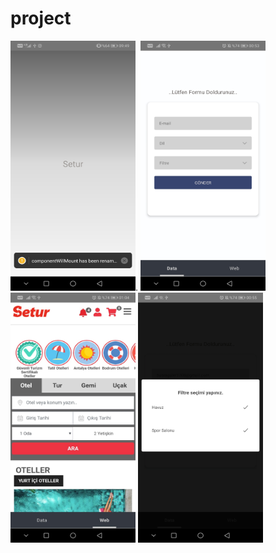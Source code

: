 # project

  
<img height="400" width="200" src="/images/WhatsApp Image 2020-09-21 at 09.49.58.jpeg">. <img height="400" width="200" src="/images/WhatsApp Image 2020-09-21 at 01.06.44 (1).jpeg">  <img height="400" width="200" src="/images/WhatsApp Image 2020-09-21 at 01.06.44 (2).jpeg">  <img height="400" width="200" src="/images/WhatsApp Image 2020-09-21 at 01.06.49.jpeg">  

